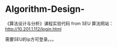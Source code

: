 # Algorithm-Design-
《算法设计与分析》课程实验代码 from SEU 
算法网站：http://10.201.1.112/login.html
<p>需要SEU的ip方可登录。。。

